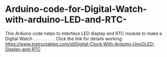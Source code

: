 # Arduino-code-for-Digital-Watch-with-arduino-LED-and-RTC-
This Arduino code helps to interface LED display and RTC module to make a Digital Watch
.
.
.
.
.
.
.
.
.
Click the link for details working: https://www.instructables.com/id/Digital-Clock-With-Arduino-UnoOLED-Display-and-RTC
